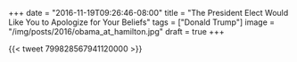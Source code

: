 +++
date = "2016-11-19T09:26:46-08:00"
title = "The President Elect Would Like You to Apologize for Your Beliefs"
tags = ["Donald Trump"]
image = "/img/posts/2016/obama_at_hamilton.jpg"
draft = true
+++

{{< tweet 799828567941120000 >}}

